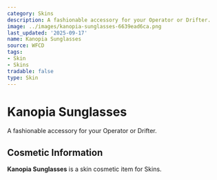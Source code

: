 ```yaml
---
category: Skins
description: A fashionable accessory for your Operator or Drifter.
image: ../images/kanopia-sunglasses-6639ead6ca.png
last_updated: '2025-09-17'
name: Kanopia Sunglasses
source: WFCD
tags:
- Skin
- Skins
tradable: false
type: Skin
---
```


# Kanopia Sunglasses

A fashionable accessory for your Operator or Drifter.

## Cosmetic Information

**Kanopia Sunglasses** is a skin cosmetic item for Skins.

